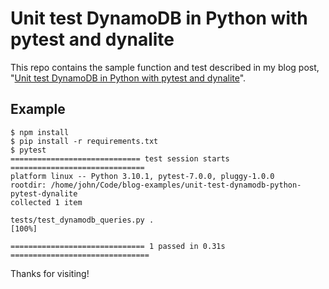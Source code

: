 # Unit test DynamoDB in Python with pytest and dynalite

This repo contains the sample function and test described in my blog post, "[Unit test DynamoDB in Python with pytest and dynalite](https://johnfraney.ca/unit-test-dynamodb-python-pytest-dynalite)".

## Example

```console
$ npm install
$ pip install -r requirements.txt
$ pytest
============================= test session starts ==============================
platform linux -- Python 3.10.1, pytest-7.0.0, pluggy-1.0.0
rootdir: /home/john/Code/blog-examples/unit-test-dynamodb-python-pytest-dynalite
collected 1 item

tests/test_dynamodb_queries.py .                                          [100%]

============================== 1 passed in 0.31s ===============================
```

Thanks for visiting!
